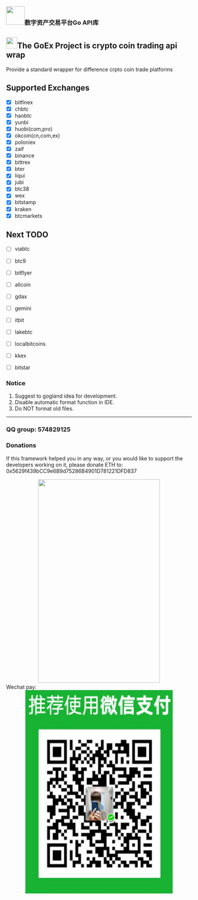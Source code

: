 ### <img width="50" height="50" src="https://raw.githubusercontent.com/huzhihao2002/GoEx/dev/banner.jpg"/>数字资产交易平台Go API库
## <img width="30" height="30" src="https://raw.githubusercontent.com/huzhihao2002/GoEx/dev/banner.jpg"/>The GoEx Project is crypto coin trading api wrap


Provide a standard wrapper for difference crpto coin trade platforms

## Supported Exchanges
- [x] bitfinex
- [x] chbtc
- [x] haobtc
- [x] yunbi
- [x] huobi(com,pro)
- [x] okcoin(cn,com,ex)
- [x] poloniex
- [x] zaif
- [x] binance
- [x] bittrex
- [x] bter
- [x] liqui
- [x] jubi
- [x] btc38
- [x] wex
- [x] bitstamp
- [x] kraken
- [x] btcmarkets

## Next TODO
- [ ] viabtc
- [ ] btc9
- [ ] bitflyer
- [ ] allcoin
- [ ] gdax
- [ ] gemini
- [ ] itbit
- [ ] lakebtc
- [ ] localbitcoins
- [ ] kkex
- [ ] bitstar



### Notice
1. Suggest to gogland idea for development.
2. Disable automatic format function in IDE.
3. Do NOT format old files.

-----------------
### QQ group: 574829125

### Donations
If this framework helped you in any way, or you would like to support the developers working on it, please donate ETH to: 0x5629f439bCC9e6B9d75286B4901D781221DFD837


<div align=center><img width="330" height="550" src="https://raw.githubusercontent.com/huzhihao2002/GoEx/dev/eth_wallet.PNG"/></div>
Wechat pay:
<div align=center><img width="400" height="550" src="https://raw.githubusercontent.com/nntaoli-project/GoEx/dev/wx_pay.JPG"/></div>

